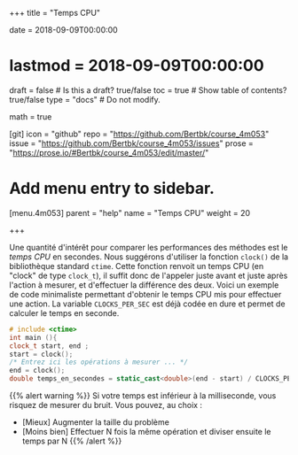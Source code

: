 +++
title = "Temps CPU"

date = 2018-09-09T00:00:00
# lastmod = 2018-09-09T00:00:00

draft = false  # Is this a draft? true/false
toc = true  # Show table of contents? true/false
type = "docs"  # Do not modify.

math = true

[git]
  icon = "github"
  repo = "https://github.com/Bertbk/course_4m053"
  issue = "https://github.com/Bertbk/course_4m053/issues"
  prose = "https://prose.io/#Bertbk/course_4m053/edit/master/"

# Add menu entry to sidebar.
[menu.4m053]
  parent = "help"
  name = "Temps CPU"
  weight = 20

+++


Une quantité d'intérêt pour comparer les performances des méthodes est le *temps CPU* en secondes. Nous suggérons d'utiliser la fonction `clock()` de la bibliothèque standard `ctime`. Cette fonction renvoit un temps CPU (en "clock" de type `clock_t`), il suffit donc de l'appeler juste avant et juste après l'action à mesurer, et d'effectuer la différence des deux. Voici un exemple de code minimaliste permettant d'obtenir le temps CPU mis pour effectuer une action. La variable  `CLOCKS_PER_SEC` est déjà codée en dure et permet de calculer le temps en seconde.

```cpp
# include <ctime> 
int main (){
clock_t start, end ;
start = clock();
/* Entrez ici les opérations à mesurer ... */
end = clock();
double temps_en_secondes = static_cast<double>(end - start) / CLOCKS_PER_SEC ;
```

{{% alert warning %}}
Si votre temps est inférieur à la milliseconde, vous risquez de mesurer du bruit. Vous pouvez, au choix :

- [Mieux] Augmenter la taille du problème
- [Moins bien] Effectuer N fois la même opération et diviser ensuite le temps par N
{{% /alert %}}